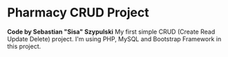 # Pharmacy CRUD Project
**Code by Sebastian "Sisa" Szypulski**
<return>
My first simple CRUD (Create Read Update Delete) project. 
I'm using PHP, MySQL and Bootstrap Framework in this project.

